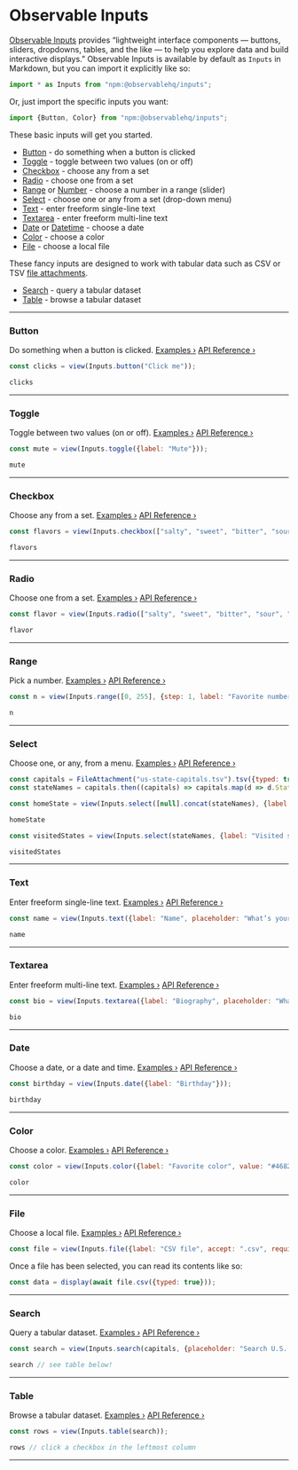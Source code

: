 # Observable Inputs

[Observable Inputs](https://github.com/observablehq/inputs) provides “lightweight interface components — buttons, sliders, dropdowns, tables, and the like — to help you explore data and build interactive displays.” Observable Inputs is available by default as `Inputs` in Markdown, but you can import it explicitly like so:

```js echo
import * as Inputs from "npm:@observablehq/inputs";
```

Or, just import the specific inputs you want:

```js echo
import {Button, Color} from "npm:@observablehq/inputs";
```

These basic inputs will get you started.

* [Button](#button) - do something when a button is clicked
* [Toggle](#toggle) - toggle between two values (on or off)
* [Checkbox](#checkbox) - choose any from a set
* [Radio](#radio) - choose one from a set
* [Range](#range) or [Number](https://observablehq.com/@observablehq/input-range) - choose a number in a range (slider)
* [Select](#select) - choose one or any from a set (drop-down menu)
* [Text](#text) - enter freeform single-line text
* [Textarea](#textarea) - enter freeform multi-line text
* [Date](#date) or [Datetime](https://observablehq.com/@observablehq/input-date) - choose a date
* [Color](#color) - choose a color
* [File](#file) - choose a local file

These fancy inputs are designed to work with tabular data such as CSV or TSV [file attachments](./files).

* [Search](#search) - query a tabular dataset
* [Table](#table) - browse a tabular dataset

---

### Button

Do something when a button is clicked. [Examples ›](https://observablehq.com/@observablehq/input-button) [API Reference ›](https://github.com/observablehq/inputs/blob/main/README.md#button)

```js echo
const clicks = view(Inputs.button("Click me"));
```

```js
clicks
```

---

### Toggle

Toggle between two values (on or off). [Examples ›](https://observablehq.com/@observablehq/input-toggle) [API Reference ›](https://github.com/observablehq/inputs/blob/main/README.md#toggle)

```js echo
const mute = view(Inputs.toggle({label: "Mute"}));
```

```js
mute
```

---

### Checkbox

Choose any from a set. [Examples ›](https://observablehq.com/@observablehq/input-checkbox) [API Reference ›](https://github.com/observablehq/inputs/blob/main/README.md#checkbox)

```js echo
const flavors = view(Inputs.checkbox(["salty", "sweet", "bitter", "sour", "umami"], {label: "Flavors"}));
```

```js
flavors
```

---

### Radio

Choose one from a set. [Examples ›](https://observablehq.com/@observablehq/input-radio) [API Reference ›](https://github.com/observablehq/inputs/blob/main/README.md#radio)

```js echo
const flavor = view(Inputs.radio(["salty", "sweet", "bitter", "sour", "umami"], {label: "Flavor"}));
```

```js
flavor
```

---

### Range

Pick a number. [Examples ›](https://observablehq.com/@observablehq/input-range) [API Reference ›](https://github.com/observablehq/inputs/blob/main/README.md#range)

```js echo
const n = view(Inputs.range([0, 255], {step: 1, label: "Favorite number"}));
```

```js
n
```

---

### Select

Choose one, or any, from a menu. [Examples ›](https://observablehq.com/@observablehq/input-select) [API Reference ›](https://github.com/observablehq/inputs/blob/main/README.md#select)

```js
const capitals = FileAttachment("us-state-capitals.tsv").tsv({typed: true});
const stateNames = capitals.then((capitals) => capitals.map(d => d.State));
```

```js echo
const homeState = view(Inputs.select([null].concat(stateNames), {label: "Home state"}));
```

```js
homeState
```

```js echo
const visitedStates = view(Inputs.select(stateNames, {label: "Visited states", multiple: true}));
```

```js
visitedStates
```

---

### Text

Enter freeform single-line text. [Examples ›](https://observablehq.com/@observablehq/input-text) [API Reference ›](https://github.com/observablehq/inputs/blob/main/README.md#text)

```js echo
const name = view(Inputs.text({label: "Name", placeholder: "What’s your name?"}));
```

```js
name
```

---

### Textarea

Enter freeform multi-line text. [Examples ›](https://observablehq.com/@observablehq/input-textarea) [API Reference ›](https://github.com/observablehq/inputs/blob/main/README.md#textarea)

```js echo
const bio = view(Inputs.textarea({label: "Biography", placeholder: "What’s your story?"}));
```

```js
bio
```

---

### Date

Choose a date, or a date and time. [Examples ›](https://observablehq.com/@observablehq/input-date) [API Reference ›](https://github.com/observablehq/inputs/blob/main/README.md#date)

```js echo
const birthday = view(Inputs.date({label: "Birthday"}));
```

```js
birthday
```

---

### Color

Choose a color. [Examples ›](https://observablehq.com/@observablehq/input-color) [API Reference ›](https://github.com/observablehq/inputs/blob/main/README.md#color)

```js echo
const color = view(Inputs.color({label: "Favorite color", value: "#4682b4"}));
```

```js
color
```

---

### File

Choose a local file. [Examples ›](https://observablehq.com/@observablehq/input-file) [API Reference ›](https://github.com/observablehq/inputs/blob/main/README.md#file)

```js echo
const file = view(Inputs.file({label: "CSV file", accept: ".csv", required: true}));
```

Once a file has been selected, you can read its contents like so:

```js echo
const data = display(await file.csv({typed: true}));
```

---

### Search

Query a tabular dataset. [Examples ›](https://observablehq.com/@observablehq/input-search) [API Reference ›](https://github.com/observablehq/inputs/blob/main/README.md#search)

```js echo
const search = view(Inputs.search(capitals, {placeholder: "Search U.S. capitals"}));
```

```js
search // see table below!
```

---

### Table

Browse a tabular dataset. [Examples ›](https://observablehq.com/@observablehq/input-table) [API Reference ›](https://github.com/observablehq/inputs/blob/main/README.md#table)

```js echo
const rows = view(Inputs.table(search));
```

```js
rows // click a checkbox in the leftmost column
```

---

<!-- TK [Form](https://observablehq.com/@observablehq/input-form?collection=@observablehq/inputs) - combine multiple inputs for a compact display
-->
